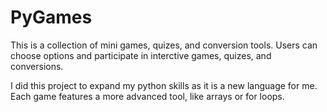 # PyGames
This is a collection of mini games, quizes, and conversion tools. 
Users can choose options and participate in interctive games, quizes, and conversions. 

I did this project to expand my python skills as it is a new language for me. Each game features a more advanced tool, like arrays or for loops. 